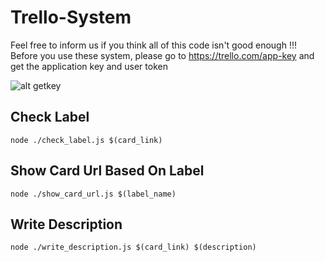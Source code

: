 # Trello-System
  Feel free to inform us if you think all of this code isn't good enough !!!
  Before you use these system, please go to https://trello.com/app-key and get the application key and user token
  
![alt getkey](https://camo.githubusercontent.com/2cb1ee4b31f987402a4372706be5ee9e0fcdcee9/68747470733a2f2f692e696d6775722e636f6d2f4d353972314a752e706e67)
  
  
  ## Check Label
    
    node ./check_label.js $(card_link)
    
  ## Show Card Url Based On Label
    
    node ./show_card_url.js $(label_name)
    
  ## Write Description
    
    node ./write_description.js $(card_link) $(description)

